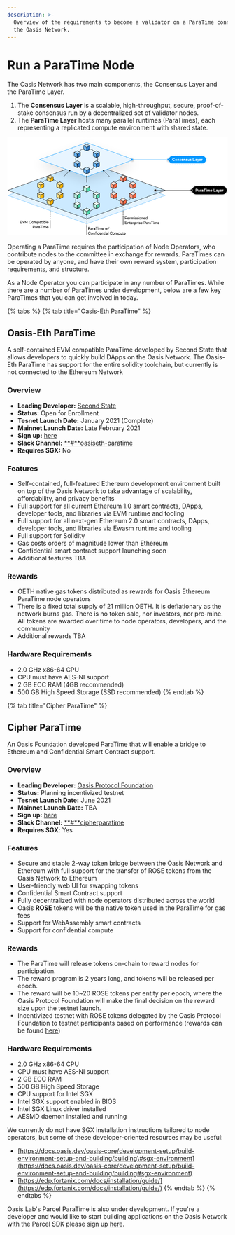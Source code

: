 ```yaml
---
description: >-
  Overview of the requirements to become a validator on a ParaTime connected to
  the Oasis Network.
---
```


# Run a ParaTime Node

The Oasis Network has two main components, the Consensus Layer and the ParaTime Layer.

1. The **Consensus Layer** is a scalable, high-throughput, secure, proof-of-stake consensus run by a decentralized set of validator nodes.
2. The **ParaTime Layer** hosts many parallel runtimes \(ParaTimes\), each representing a replicated compute environment with shared state.

![](../.gitbook/assets/image%20%281%29%20%282%29%20%281%29.png)

  
Operating a ParaTime requires the participation of Node Operators, who contribute nodes to the committee in exchange for rewards. ParaTimes can be operated by anyone, and have their own reward system, participation requirements, and structure.  


As a Node Operator you can participate in any number of ParaTimes. While there are a number of ParaTimes under development, below are a few key ParaTimes that you can get involved in today.

{% tabs %}
{% tab title="Oasis-Eth ParaTime" %}
## Oasis-Eth ParaTime

A self-contained EVM compatible ParaTime developed by Second State that allows developers to quickly build DApps on the Oasis Network. The Oasis-Eth ParaTime has support for the entire solidity toolchain, but currently is not connected to the Ethereum Network

### Overview 

* **Leading Developer:** [Second State](http://oasiseth.org/)
* **Status:** Open for Enrollment
* **Tesnet Launch Date:** January 2021 \(Complete\)
* **Mainnet Launch Date:** Late February 2021
* **Sign up:** [here](https://github.com/second-state/oasis-ssvm-runtime/wiki/Deploy-OasisEth-Paratime-Beta-on-the-oasis-mainnet)
* **Slack Channel:** [**\#**oasiseth-paratime](https://join.slack.com/t/oasiscommunity/shared_invite/enQtNjQ5MTA3NTgyOTkzLWIxNTg1ZWZmOTIwNmQ2MTg1YmU0MzgyMzk3OWM2ZWQ4NTQ0ZDJkNTBmMTdlM2JhODllYjg5YmJkODc2NzgwNTg)
* **Requires SGX:** No

### Features

* Self-contained, full-featured Ethereum development environment built on top of the Oasis Network to take advantage of scalability, affordability, and privacy benefits
* Full support for all current Ethereum 1.0 smart contracts, DApps, developer tools, and libraries via EVM runtime and tooling
* Full support for all next-gen Ethereum 2.0 smart contracts, DApps, developer tools, and libraries via Ewasm runtime and tooling
* Full support for Solidity
* Gas costs orders of magnitude lower than Ethereum
* Confidential smart contract support launching soon
* Additional features TBA

### Rewards

* OETH native gas tokens distributed as rewards for Oasis Ethereum ParaTime node operators
* There is a fixed total supply of 21 million OETH. It is deflationary as the network burns gas. There is no token sale, nor investors, nor pre-mine. All tokens are awarded over time to node operators, developers, and the community
* Additional rewards TBA

### Hardware Requirements

* 2.0 GHz x86-64 CPU
* CPU must have AES-NI support
* 2 GB ECC RAM \(4GB recommended\)
* 500 GB High Speed Storage \(SSD recommended\)
{% endtab %}

{% tab title="Cipher ParaTime" %}
## Cipher ParaTime

An Oasis Foundation developed ParaTime that will enable a bridge to Ethereum and Confidential Smart Contract support.

### Overview 

* **Leading Developer:** [Oasis Protocol Foundation](http://oasisprotocol.org/)
* **Status:** Planning incentivized testnet 
* **Tesnet Launch Date:** June 2021
* **Mainnet Launch Date:** TBA
* **Sign up:** [here](https://oasisfoundation.typeform.com/to/I3wQ1CFJ)
* **Slack Channel:** [**\#**cipherparatime](www.oasisprotocol.org/slack)
* **Requires SGX**: Yes

### Features

* Secure and stable 2-way token bridge between the Oasis Network and Ethereum with full support for the transfer of ROSE tokens from the Oasis Network to Ethereum 
* User-friendly web UI for swapping tokens
* Confidential Smart Contract support
* Fully decentralized with node operators distributed across the world
* Oasis **ROSE** tokens will be the native token used in the ParaTime for gas fees
* Support for WebAssembly smart contracts
* Support for confidential compute

### Rewards

* The ParaTime will release tokens on-chain to reward nodes for participation.
* The reward program is 2 years long, and tokens will be released per epoch.
* The reward will be 10~20 ROSE tokens per entity per epoch, where the Oasis Protocol Foundation will make the final decision on the reward size upon the testnet launch.
* Incentivized testnet with ROSE tokens delegated by the Oasis Protocol Foundation to testnet participants based on performance \(rewards can be found [here](https://oasis-foundation.medium.com/oasis-cipher-paratime-c9f40ae64946)\)

### Hardware Requirements

* 2.0 GHz x86-64 CPU
* CPU must have AES-NI support
* 2 GB ECC RAM
* 500 GB High Speed Storage
* CPU support for Intel SGX
* Intel SGX support enabled in BIOS
* Intel SGX Linux driver installed
* AESMD daemon installed and running

We currently do not have SGX installation instructions tailored to node operators, but some of these developer-oriented resources may be useful:

* [https://docs.oasis.dev/oasis-core/development-setup/build-environment-setup-and-building/building\#sgx-environment](https://docs.oasis.dev/oasis-core/development-setup/build-environment-setup-and-building/building#sgx-environment)
* [https://edp.fortanix.com/docs/installation/guide/](https://edp.fortanix.com/docs/installation/guide/)
{% endtab %}
{% endtabs %}

Oasis Lab's Parcel ParaTime is also under development. If you're a developer and would like to start building applications on the Oasis Network with the Parcel SDK please sign up [here](https://www.oasislabs.com/parcelsdk).

